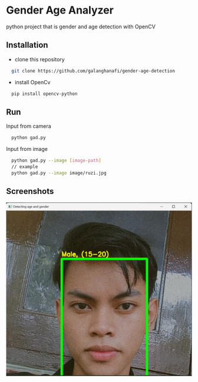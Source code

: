 
# Gender Age Analyzer

python project that is gender and age detection with OpenCV


## Installation

* clone this repository

```bash
  git clone https://github.com/galanghanafi/gender-age-detection
```
* install OpenCv 

```bash
  pip install opencv-python
```

## Run

Input from camera

```bash
  python gad.py
```

Input from image

```bash
  python gad.py --image [image-path]
  // example
  python gad.py --image image/ruzi.jpg
```


## Screenshots

![App Screenshot](image/Screenshot.png)

